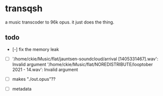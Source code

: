 # transqsh 

a music transcoder to 96k opus. it just does the thing.

## todo

- [-] fix the memory leak
- [ ] '/home/ckie/Music/flat/jauntsen-soundcloud/arrival [1405331467].wav': Invalid argument
 '/home/ckie/Music/flat/NOREDISTRIBUTE/looptober 2021 - 14.wav':         Invalid argument
- [ ] makes "./out.opus"??
- [ ] metadata

